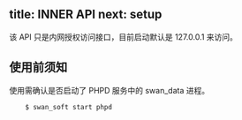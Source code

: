 title: INNER API
next: setup
---

该 API 只是内网授权访问接口，目前启动默认是 127.0.0.1 来访问。 

## 使用前须知

使用需确认是否启动了 PHPD 服务中的 swan_data 进程。

```
	$ swan_soft start phpd 
```
